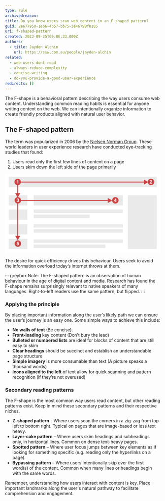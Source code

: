 ```yaml
---
type: rule
archivedreason: 
title: Do you know users scan web content in an F-shaped pattern?
guid: 2e677950-1eb6-4b57-bb75-3e46798f8105
uri: f-shaped-pattern
created: 2023-09-25T09:06:33.000Z
authors: 
  - title: Jayden Alchin
    url: https://ssw.com.au/people/jayden-alchin
related:
  - web-users-dont-read
  - always-reduce-complexity
  - concise-writing
  - do-you-provide-a-good-user-experience
redirects: []
---
```


The F-shape is a behavioral pattern describing the way users consume web content. 
Understanding common reading habits is essential for anyone writing content on the web. 
We can intentionally organize information to create friendly products aligned with natural user behavior.

<!--endintro-->

## The F-shaped pattern
The term was popularized in 2006 by the [Nielsen Norman Group](https://www.nngroup.com/). 
These world leaders in user experience research have conducted eye-tracking studies that found: 

1. Users read only the first few lines of content on a page
2. Users skim down the left side of the page primarily

![Figure: The F-shaped pattern reflects our tendency to skim](/rules/f-shaped-pattern/F-shape-diagram.png)

The desire for quick efficiency drives this behaviour. Users seek to avoid the information overload today’s internet throws at them.

::: greybox
Note: The F-shaped pattern is an observation of human behaviour in the age of digital content and media. 
Research has found the F-shape remains surprisingly relevant to native speakers of many languages.
Right-to-left readers use the same pattern, but flipped.
:::

### Applying the principle 
By placing important information along the user’s likely path we can ensure the user’s journey is an easy one. Some simple ways to achieve this include:

-	**No walls of text** (Be concise).
-	**Front-loading** key content (Don’t bury the lead)
-	**Bulleted or numbered lists** are ideal for blocks of content that are still easy to skim
-	**Clear headings** should be succinct and establish an understandable page structure
-	**Simple imagery** is more consumable than text (A picture speaks a thousand words)
-	**Icons aligned to the left** of text allow for quick scanning and pattern recognition (if they’re not overused)


### Secondary reading patterns
The F-shape is the most common way users read content, but other reading patterns exist. Keep in mind these secondary patterns and their respective niches. 

- **Z-shaped pattern** - Where users scan the corners in a zig-zag from top left to bottom right. Typical on pages that are image-based or less text heavy. 
- **Layer-cake pattern** – Where users skim headings and subheadings only, in horizontal lines. Common on dense text-heavy pages.
- **Spotted pattern** – Where user focus jumps between key elements as if looking for something specific (e.g. reading only the hyperlinks on a page).
- **Bypassing pattern** – Where users intentionally skip over the first word(s) of the content. Common when many lines or headings begin with the same words.

Remember, understanding how users interact with content is key. Place important landmarks along the user's natural pathway to facilitate comprehension and engagement.

